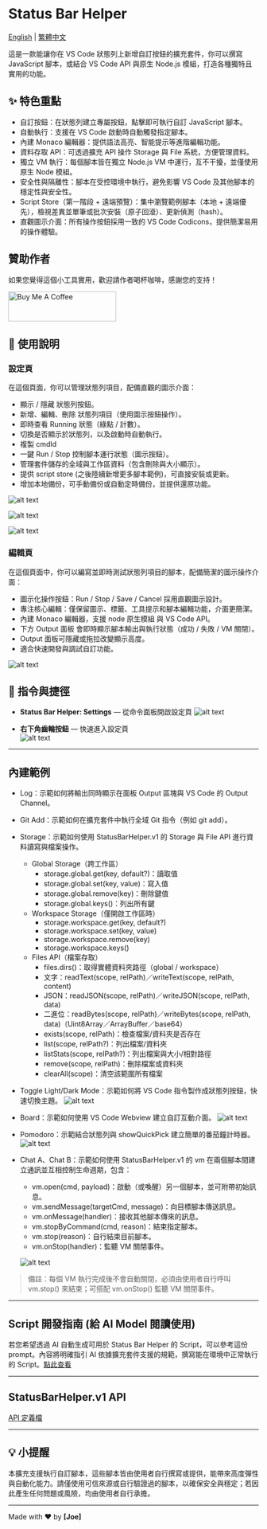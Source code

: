 # Status Bar Helper

[English](README.md) | [繁體中文](README.tw.md)

這是一款能讓你在 VS Code 狀態列上新增自訂按鈕的擴充套件，你可以撰寫 JavaScript 腳本，或結合 VS Code API 與原生 Node.js 模組，打造各種獨特且實用的功能。

## ✨ 特色重點

- 自訂按鈕：在狀態列建立專屬按鈕，點擊即可執行自訂 JavaScript 腳本。
- 自動執行：支援在 VS Code 啟動時自動觸發指定腳本。
- 內建 Monaco 編輯器：提供語法高亮、智能提示等進階編輯功能。
- 資料存取 API：可透過擴充 API 操作 Storage 與 File 系統，方便管理資料。
- 獨立 VM 執行：每個腳本皆在獨立 Node.js VM 中運行，互不干擾，並僅使用原生 Node 模組。
- 安全性與隔離性：腳本在受控環境中執行，避免影響 VS Code 及其他腳本的穩定性與安全性。
- Script Store（第一階段 + 遠端預覽）：集中瀏覽範例腳本（本地 + 遠端優先），檢視差異並單筆或批次安裝（原子回滾）、更新偵測（hash）。
- 直觀圖示介面：所有操作按鈕採用一致的 VS Code Codicons，提供簡潔易用的操作體驗。

## 贊助作者

如果您覺得這個小工具實用，歡迎請作者喝杯咖啡，感謝您的支持！

<a href="https://www.buymeacoffee.com/Joe.lin" target="_blank"><img src="https://cdn.buymeacoffee.com/buttons/v2/default-yellow.png" alt="Buy Me A Coffee" style="height: 60px !important;width: 217px !important;" ></a>

## 📖 使用說明

### 設定頁

在這個頁面，你可以管理狀態列項目，配備直觀的圖示介面：

- 顯示 / 隱藏 狀態列按鈕。
- 新增、編輯、刪除 狀態列項目（使用圖示按鈕操作）。
- 即時查看 Running 狀態（綠點 / 計數）。
- 切換是否顯示於狀態列，以及啟動時自動執行。
- 複製 cmdId
- 一鍵 Run / Stop 控制腳本運行狀態（圖示按鈕）。
- 管理套件儲存的全域與工作區資料（包含刪除與大小顯示）。
- 提供 script store (之後陸續新增更多腳本範例)，可直接安裝或更新。
- 增加本地備份，可手動備份或自動定時備份，並提供還原功能。

![alt text](https://raw.githubusercontent.com/JiaHongL/status-bar-helper/main/image/image-1_1.png)

![alt text](https://raw.githubusercontent.com/JiaHongL/status-bar-helper/main/image/image-1_2.png)

![alt text](https://raw.githubusercontent.com/JiaHongL/status-bar-helper/main/image/image-1_3.png)

### 編輯頁

在這個頁面中，你可以編寫並即時測試狀態列項目的腳本，配備簡潔的圖示操作介面：

- 圖示化操作按鈕：Run / Stop / Save / Cancel 採用直觀圖示設計。
- 專注核心編輯：僅保留圖示、標籤、工具提示和腳本編輯功能，介面更簡潔。
- 內建 Monaco 編輯器，支援 node 原生模組 與 VS Code API。
- 下方 Output 面板 會即時顯示腳本輸出與執行狀態（成功 / 失敗 / VM 關閉）。
- Output 面板可隱藏或拖拉改變顯示高度。
- 適合快速開發與調試自訂功能。

![alt text](https://raw.githubusercontent.com/JiaHongL/status-bar-helper/main/image/image-2.png)


## 🔧 指令與捷徑

- **Status Bar Helper: Settings** — 從命令面板開啟設定頁
  ![alt text](https://raw.githubusercontent.com/JiaHongL/status-bar-helper/main/image/image-3_1.png)

- **右下角齒輪按鈕** — 快速進入設定頁  
  ![alt text](https://raw.githubusercontent.com/JiaHongL/status-bar-helper/main/image/image-3_2.png)

---

## 內建範例

- Log：示範如何將輸出同時顯示在面板 Output 區塊與 VS Code 的 Output Channel。
- Git Add：示範如何在擴充套件中執行全域 Git 指令（例如 git add）。
- Storage：示範如何使用 StatusBarHelper.v1 的 Storage 與 File API 進行資料讀寫與檔案操作。
  - Global Storage（跨工作區）
    - storage.global.get(key, default?)：讀取值
    - storage.global.set(key, value)：寫入值
    - storage.global.remove(key)：刪除鍵值
    - storage.global.keys()：列出所有鍵
  - Workspace Storage（僅開啟工作區時）
    - storage.workspace.get(key, default?)
    - storage.workspace.set(key, value)
    - storage.workspace.remove(key)
    - storage.workspace.keys()
  - Files API（檔案存取）
    - files.dirs()：取得實體資料夾路徑（global / workspace）
    - 文字：readText(scope, relPath)／writeText(scope, relPath, content)
    - JSON：readJSON(scope, relPath)／writeJSON(scope, relPath, data)
    - 二進位：readBytes(scope, relPath)／writeBytes(scope, relPath, data)（Uint8Array／ArrayBuffer／base64）
    - exists(scope, relPath)：檢查檔案/資料夾是否存在
    - list(scope, relPath?)：列出檔案/資料夾
    - listStats(scope, relPath?)：列出檔案與大小/相對路徑
    - remove(scope, relPath)：刪除檔案或資料夾
    - clearAll(scope)：清空該範圍所有檔案
- Toggle Light/Dark Mode：示範如何將 VS Code 指令製作成狀態列按鈕，快速切換主題。
![alt text](https://raw.githubusercontent.com/JiaHongL/status-bar-helper/main/image/01.gif)
- Board：示範如何使用 VS Code Webview 建立自訂互動介面。
![alt text](https://raw.githubusercontent.com/JiaHongL/status-bar-helper/main/image/02.gif)
- Pomodoro：示範結合狀態列與 showQuickPick 建立簡單的番茄鐘計時器。
![alt text](https://raw.githubusercontent.com/JiaHongL/status-bar-helper/main/image/03.gif)
- Chat A、Chat B：示範如何使用 StatusBarHelper.v1 的 vm 在兩個腳本間建立通訊並互相控制生命週期，包含：
  - vm.open(cmd, payload)：啟動（或喚醒）另一個腳本，並可附帶初始訊息。
  - vm.sendMessage(targetCmd, message)：向目標腳本傳送訊息。
  - vm.onMessage(handler)：接收其他腳本傳來的訊息。
  - vm.stopByCommand(cmd, reason)：結束指定腳本。
  - vm.stop(reason)：自行結束目前腳本。
  - vm.onStop(handler)：監聽 VM 關閉事件。
  
  ![alt text](https://raw.githubusercontent.com/JiaHongL/status-bar-helper/main/image/04.gif)

> 備註：每個 VM 執行完成後不會自動關閉，必須由使用者自行呼叫 vm.stop() 來結束；可搭配 vm.onStop() 監聽 VM 關閉事件。

---

## Script 開發指南 (給 AI Model 閱讀使用)

若您希望透過 AI 自動生成可用於 Status Bar Helper 的 Script，可以參考這份 prompt。內容將明確指引 AI 依據擴充套件支援的規範，撰寫能在環境中正常執行的 Script。[點此查看](https://github.com/JiaHongL/status-bar-helper/blob/main/docs/generate-script.tw.prompt.md)

---

## StatusBarHelper.v1 API

[API 定義檔](https://github.com/JiaHongL/status-bar-helper/blob/main/types/status-bar-helper/sbh.d.ts)

---

## 💡 小提醒

本擴充支援執行自訂腳本，這些腳本皆由使用者自行撰寫或提供，能帶來高度彈性與自動化能力。請僅使用可信來源或自行驗證過的腳本，以確保安全與穩定；若因此產生任何問題或風險，均由使用者自行承擔。

---

Made with ❤️ by **[Joe]**
